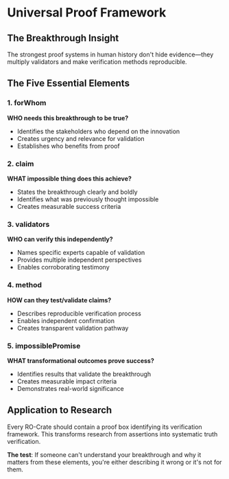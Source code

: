 # Universal Proof Framework

## The Breakthrough Insight

The strongest proof systems in human history don't hide evidence—they multiply validators and make verification methods reproducible.

## The Five Essential Elements

### 1. forWhom
**WHO needs this breakthrough to be true?**
- Identifies the stakeholders who depend on the innovation
- Creates urgency and relevance for validation
- Establishes who benefits from proof

### 2. claim  
**WHAT impossible thing does this achieve?**
- States the breakthrough clearly and boldly
- Identifies what was previously thought impossible
- Creates measurable success criteria

### 3. validators
**WHO can verify this independently?**
- Names specific experts capable of validation
- Provides multiple independent perspectives  
- Enables corroborating testimony

### 4. method
**HOW can they test/validate claims?**
- Describes reproducible verification process
- Enables independent confirmation
- Creates transparent validation pathway

### 5. impossiblePromise
**WHAT transformational outcomes prove success?**
- Identifies results that validate the breakthrough
- Creates measurable impact criteria
- Demonstrates real-world significance

## Application to Research

Every RO-Crate should contain a proof box identifying its verification framework. This transforms research from assertions into systematic truth verification.

**The test**: If someone can't understand your breakthrough and why it matters from these elements, you're either describing it wrong or it's not for them.
